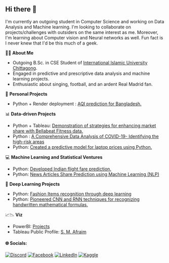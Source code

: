## Hi there 👋

<!--
**Shikamaru77/Shikamaru77** is a ✨ _special_ ✨ repository because its `README.md` (this file) appears on your GitHub profile.

Here are some ideas to get you started:

- 🔭 I’m currently working on ...
- 🌱 I’m currently learning ...
- 👯 I’m looking to collaborate on ...
- 🤔 I’m looking for help with ...
- 💬 Ask me about ...
- 📫 How to reach me: ...
- 😄 Pronouns: ...
- ⚡ Fun fact: ...
-->

I'm currently an outgoing student in Computer Science and working on Data Analysis and Machine learning. I'm looking to collaborate on projects/challenges with outsiders on the same interest as me. Moreover, I'm learning about Computer vision and Neural networks as well. Fun fact is I never knew that I'd be this much of a geek.

👩‍🎓 **About Me**
- Outgoing B.Sc. in CSE Student of [International Islamic University Chittagong](https://www.iiuc.ac.bd/).
- Engaged in predictive and prescriptive data analysis and machine learning projects.
- Enthusiastic about singing, football, and an ardent Real Madrid fan.

🌟 **Personal Projects**
- Python + Render deployment : [AQI prediction for Bangladesh.](https://github.com/Shikamaru77/BD_AQI)

📊 **Data-driven Projects**
- Python + Tableau: [Demonstration of strategies for enhancing market share with Bellabeat Fitness data.](https://github.com/Shikamaru77/Data-Analytics-Bellabeat-Case-Study/blob/main/Case%20Study%20-%20Bellabeat/.ipynb_checkpoints/Case%20Study%20-%20Bellabeat-checkpoint.ipynb)
- Python : [A Comprehensive Data Analysis of COVID-19- Identifying the high-risk areas](https://github.com/smafraim/DataScience_Bootcamp/blob/main/DS-CONTEST/Part%20-%202%20of%20DS%20contest/A%20Comprehensive%20Data%20Analysis%20of%20COVID-19-%20Identifying%20the%20high-risk%20areas.ipynb)
- Python: [Created a predictive model for laptop prices using Python.](https://github.com/Shikamaru77/ML_models/blob/main/ML_projects/Laptop%20price%20prediction.ipynb)

💻 **Machine Learning and Statistical Ventures**
- Python: [Developed Indian flight fare prediction.](https://github.com/Shikamaru77/Flights-fare-prediction)
- Python: [News Articles Share Prediction using Machine Learning (NLP)](https://github.com/smafraim/News-Articles-Share-Prediction-using-Machine-Learning)

🧠 **Deep Learning Projects**
- Python: [Fashion Items recognition through deep learning](https://github.com/smafraim/DL_Fashion-items-recognition)
- Python: [Pioneered CNN and RNN techniques for recognizing handwritten mathematical formulas.](https://github.com/Shikamaru77/Neural-Network/tree/main/Mathematical%20formulas%20recognition)

📈📉 **Viz**
- PowerBI: [Projects](https://github.com/Shikamaru77/Visualizations/tree/main/PowerBI)
- Tableau Public Profile: [S. M. Afraim](https://public.tableau.com/app/profile/syed.mohammad.afraim)
 


#### 🌐 Socials:
[![Discord](https://img.shields.io/badge/Discord-%237289DA.svg?logo=discord&logoColor=white)](https://discord.gg/https://discord.gg/eU4eB4AtPr) [![Facebook](https://img.shields.io/badge/Facebook-%231877F2.svg?logo=Facebook&logoColor=white)](https://facebook.com/Afraim.bs) [![LinkedIn](https://img.shields.io/badge/LinkedIn-%230077B5.svg?logo=linkedin&logoColor=white)](https://linkedin.com/in/syed-mohammad-afraim-096721234) [![Kaggle](https://img.shields.io/badge/Kaggle-0095D5?&style=for-the-badge&logo=kaggle&logoColor=white)](https://www.kaggle.com/syedmohammadafraim2)




